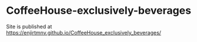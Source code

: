 # CoffeeHouse-exclusively-beverages
Site is published at https://enjirtmnv.github.io/CoffeeHouse_exclusively_beverages/
